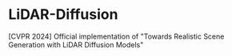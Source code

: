 # LiDAR-Diffusion
[CVPR 2024] Official implementation of "Towards Realistic Scene Generation with LiDAR Diffusion Models"
